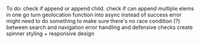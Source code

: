 To do:
check if append or append child. check if can append multiple elems in one go
turn geolocation function into async instead of success error
might need to do something to make sure there's no race condition (?) between search and navigation
error handling and defensive checks
create spinner
styling + responsive design

